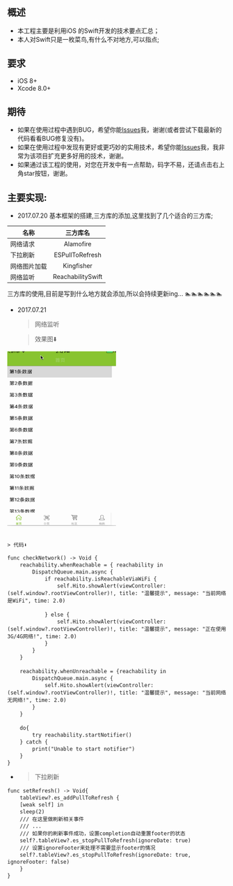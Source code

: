 概述
----------------

* 本工程主要是利用iOS 的Swift开发的技术要点汇总；
* 本人对Swift只是一枚菜鸟,有什么不对地方,可以指点;


要求
----------------

* iOS 8+
* Xcode 8.0+

期待
----------------

* 如果在使用过程中遇到BUG，希望你能[Issues](https://github.com/NSLog-YuHaitao/Swift3-Summarize/issues)我，谢谢(或者尝试下载最新的代码看看BUG修复没有)。
* 如果在使用过程中发现有更好或更巧妙的实用技术，希望你能[Issues](https://github.com/NSLog-YuHaitao/Swift3-Summarize/issues)我，我非常为该项目扩充更多好用的技术，谢谢。
* 如果通过该工程的使用，对您在开发中有一点帮助，码字不易，还请点击右上角star按钮，谢谢。


主要实现:
----------------
* 2017.07.20 基本框架的搭建,三方库的添加,这里找到了几个适合的三方库;

| 名称        | 三方库名  | 
| ------------- |:-------------:|
| 网络请求     | Alamofire  |
| 下拉刷新        | ESPullToRefresh      |
| 网络图片加载        | Kingfisher      |
| 网络监听| ReachabilitySwift|

三方库的使用,目前是写到什么地方就会添加,所以会持续更新ing... 🏊🏊🏊🏊🏊🏊

* 2017.07.21

    > 网络监听

    > 效果图⬇️

<div>
<img width="250" height="400" src="image/12345.gif" />
</div></br>

    > 代码⬇️

~~~
func checkNetwork() -> Void {
    reachability.whenReachable = { reachability in
        DispatchQueue.main.async {
            if reachability.isReachableViaWiFi {
                self.Hito.showAlert(viewController: (self.window?.rootViewController)!, title: "温馨提示", message: "当前网络是WiFi", time: 2.0)

            } else {
                self.Hito.showAlert(viewController: (self.window?.rootViewController)!, title: "温馨提示", message: "正在使用3G/4G网络!", time: 2.0)
            }
        }
    }

    reachability.whenUnreachable = {reachability in
        DispatchQueue.main.async {
            self.Hito.showAlert(viewController: (self.window?.rootViewController)!, title: "温馨提示", message: "当前网络无网络!", time: 2.0)
        }
    }

    do{
        try reachability.startNotifier()
    } catch {
        print("Unable to start notifier")
    }
}
~~~

* 
    > 下拉刷新

~~~
func setRefresh() -> Void{
    tableView?.es_addPullToRefresh {
    [weak self] in
    sleep(2)
    /// 在这里做刷新相关事件
    /// ...
    /// 如果你的刷新事件成功，设置completion自动重置footer的状态
    self?.tableView?.es_stopPullToRefresh(ignoreDate: true)
    /// 设置ignoreFooter来处理不需要显示footer的情况
    self?.tableView?.es_stopPullToRefresh(ignoreDate: true, ignoreFooter: false)
    }
}
~~~


